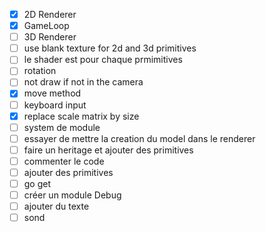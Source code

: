 - [x] 2D Renderer
- [x] GameLoop
- [ ] 3D Renderer
- [ ] use blank texture for 2d and 3d primitives 
- [ ] le shader est pour chaque prmimitives 
- [ ] rotation 
- [ ] not draw if not in the camera 
- [x] move method
- [ ] keyboard input 
- [x] replace scale matrix by size 
- [ ] system de module
- [ ] essayer de mettre la creation du model dans le renderer
- [ ] faire un heritage et ajouter des primitives 
- [ ] commenter le code
- [ ] ajouter des primitives 
- [ ] go get
- [ ] créer un module Debug 
- [ ] ajouter du texte 
- [ ] sond 